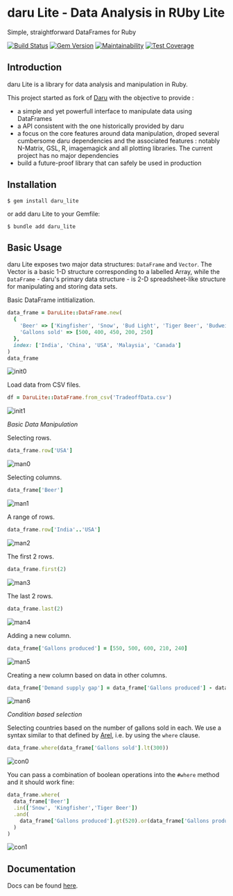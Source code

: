 # daru Lite - Data Analysis in RUby Lite

Simple, straightforward DataFrames for Ruby

[![Build Status](https://github.com/pollandroll/daru_lite/actions/workflows/build.yml/badge.svg)](https://github.com/pollandroll/daru_lite/actions)
[![Gem Version](https://img.shields.io/gem/v/daru_lite.svg)](https://rubygems.org/gems/daru_lite)
[![Maintainability](https://api.codeclimate.com/v1/badges/f87d4ed10b5731e50184/maintainability)](https://codeclimate.com/github/pollandroll/daru_lite/maintainability)
[![Test Coverage](https://api.codeclimate.com/v1/badges/f87d4ed10b5731e50184/test_coverage)](https://codeclimate.com/github/pollandroll/daru_lite/test_coverage)

## Introduction

daru Lite is a library for data analysis and manipulation in Ruby.

This project started as fork of [Daru](https://github.com/SciRuby/daru) with the objective to provide :
- a simple and yet powerfull interface to manipulate data using DataFrames
- a API consistent with the one historically provided by daru
- a focus on the core features around data manipulation, droped several cumbersome daru dependencies and the associated features : notably N-Matrix, GSL, R, imagemagick and all plotting libraries. The current project has no major dependencies
- build a future-proof library that can safely be used in production

## Installation

```console
$ gem install daru_lite
```

or add daru Lite to your Gemfile:
```console
$ bundle add daru_lite
```

## Basic Usage

daru Lite exposes two major data structures: `DataFrame` and `Vector`. The Vector is a basic 1-D structure corresponding to a labelled Array, while the `DataFrame` - daru's primary data structure - is 2-D spreadsheet-like structure for manipulating and storing data sets.

Basic DataFrame intitialization.

``` ruby
data_frame = DaruLite::DataFrame.new(
  {
    'Beer' => ['Kingfisher', 'Snow', 'Bud Light', 'Tiger Beer', 'Budweiser'],
    'Gallons sold' => [500, 400, 450, 200, 250]
  },
  index: ['India', 'China', 'USA', 'Malaysia', 'Canada']
)
data_frame
```
![init0](images/init0.png)


Load data from CSV files.
``` ruby
df = DaruLite::DataFrame.from_csv('TradeoffData.csv')
```
![init1](images/init1.png)

*Basic Data Manipulation*

Selecting rows.
``` ruby
data_frame.row['USA']
```
![man0](images/man0.png)

Selecting columns.
``` ruby
data_frame['Beer']
```
![man1](images/man1.png)

A range of rows.
``` ruby
data_frame.row['India'..'USA']
```
![man2](images/man2.png)

The first 2 rows.
``` ruby
data_frame.first(2)
```
![man3](images/man3.png)

The last 2 rows.
``` ruby
data_frame.last(2)
```
![man4](images/man4.png)

Adding a new column.
``` ruby
data_frame['Gallons produced'] = [550, 500, 600, 210, 240]
```
![man5](images/man5.png)

Creating a new column based on data in other columns.
``` ruby
data_frame['Demand supply gap'] = data_frame['Gallons produced'] - data_frame['Gallons sold']
```
![man6](images/man6.png)

*Condition based selection*

Selecting countries based on the number of gallons sold in each. We use a syntax similar to that defined by [Arel](https://github.com/rails/arel), i.e. by using the `where` clause.
``` ruby
data_frame.where(data_frame['Gallons sold'].lt(300))
```
![con0](images/con0.png)

You can pass a combination of boolean operations into the `#where` method and it should work fine:
``` ruby
data_frame.where(
  data_frame['Beer']
  .in(['Snow', 'Kingfisher','Tiger Beer'])
  .and(
    data_frame['Gallons produced'].gt(520).or(data_frame['Gallons produced'].lt(250))
  )
)
```
![con1](images/con1.png)

## Documentation

Docs can be found [here](http://www.rubydoc.info/gems/daru_lite).
